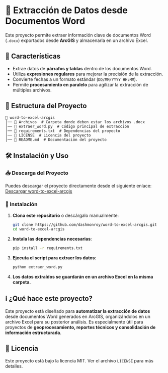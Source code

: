 # 📌 Extracción de Datos desde Documentos Word

Este proyecto permite extraer información clave de documentos Word (`.docx`) exportados desde **ArcGIS** y almacenarla en un archivo Excel.

## 🚀 Características

- Extrae datos de **párrafos y tablas** dentro de los documentos Word.
- Utiliza **expresiones regulares** para mejorar la precisión de la extracción.
- Convierte fechas a un formato estándar (`DD/MM/YYYY HH:MM`).
- Permite **procesamiento en paralelo** para agilizar la extracción de múltiples archivos.

## 📂 Estructura del Proyecto

```
📁 word-to-excel-arcgis
│── 📁 Archivos  # Carpeta donde deben estar los archivos .docx
│── 📄 extraer_word.py  # Código principal de extracción
│── 📄 requirements.txt  # Dependencias del proyecto
│── 📄 LICENSE  # Licencia del proyecto
│── 📄 README.md  # Documentación del proyecto
```

## 🛠️ Instalación y Uso

### 📥 Descarga del Proyecto

Puedes descargar el proyecto directamente desde el siguiente enlace:
[Descargar word-to-excel-arcgis](https://github.com/dashmonroy/word-to-excel-arcgis/archive/refs/heads/main.zip)

### 🔧 Instalación

1. **Clona este repositorio** o descárgalo manualmente:
   ```bash
   git clone https://github.com/dashmonroy/word-to-excel-arcgis.git
   cd word-to-excel-arcgis
   ```
2. **Instala las dependencias necesarias**:
   ```bash
   pip install -r requirements.txt
   ```
3. **Ejecuta el script para extraer los datos**:
   ```bash
   python extraer_word.py
   ```
4. **Los datos extraídos se guardarán en un archivo Excel en la misma carpeta.**

## ℹ️ ¿Qué hace este proyecto?

Este proyecto está diseñado para **automatizar la extracción de datos** desde documentos Word generados en ArcGIS, organizándolos en un archivo Excel para su posterior análisis. Es especialmente útil para proyectos de **geoprocesamiento, reportes técnicos y consolidación de información estructurada**.

## 📜 Licencia

Este proyecto está bajo la licencia MIT. Ver el archivo `LICENSE` para más detalles.

